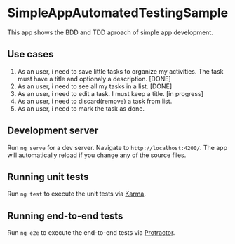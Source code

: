 # SimpleAppAutomatedTestingSample

This app shows the BDD and TDD aproach of simple app development.

## Use cases

1. As an user, i need to save little tasks to organize my activities. The task must have a title and optionaly a description. [DONE]
2. As an user, i need to see all my tasks in a list. [DONE]
3. As an user, i need to edit a task. I must keep a title. [in progress]
4. As an user, i need to discard(remove) a task from list.
5. As an user, i need to mark the task as done.

## Development server

Run `ng serve` for a dev server. Navigate to `http://localhost:4200/`. The app will automatically reload if you change any of the source files.

## Running unit tests

Run `ng test` to execute the unit tests via [Karma](https://karma-runner.github.io).

## Running end-to-end tests

Run `ng e2e` to execute the end-to-end tests via [Protractor](http://www.protractortest.org/).
